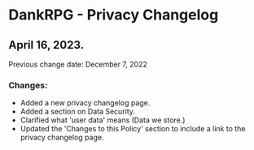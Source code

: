 # DankRPG - Privacy Changelog

## April 16, 2023.
Previous change date: December 7, 2022

### Changes:
- Added a new privacy changelog page.
- Added a section on Data Security.
- Clarified what 'user data' means (Data we store.)
- Updated the 'Changes to this Policy' section to include a link to the privacy changelog page.